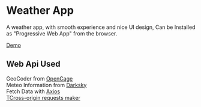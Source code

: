 # Weather App

A weather app, with smooth experience and nice UI design, Can be Installed as "Progressive Web App" from the browser.  

[Demo](https://amine-louni.github.io/weather_app/)  

## Web Api Used
  
GeoCoder from [OpenCage](https://opencagedata.com/)  
Meteo Information from [Darksky](https://darksky.net/)  
Fetch Data with [Axios](https://github.com/axios/axios)  
[TCross-origin requests maker](https://cors-anywhere.herokuapp.com/)  

